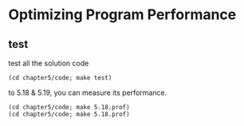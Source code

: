 # Optimizing Program Performance

## test

test all the solution code

    (cd chapter5/code; make test)

to 5.18 & 5.19, you can measure its performance.

    (cd chapter5/code; make 5.18.prof)
    (cd chapter5/code; make 5.18.prof)
